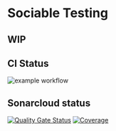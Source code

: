 # Sociable Testing

## WIP

## CI Status
![example workflow](https://github.com/wouter-bauweraerts/sociable-testing/actions/workflows/maven.yml/badge.svg)
## Sonarcloud status
[![Quality Gate Status](https://sonarcloud.io/api/project_badges/measure?project=wouter-bauweraerts_sociable-testing&metric=alert_status)](https://sonarcloud.io/summary/new_code?id=wouter-bauweraerts_sociable-testing)
[![Coverage](https://sonarcloud.io/api/project_badges/measure?project=wouter-bauweraerts_sociable-testing&metric=coverage)](https://sonarcloud.io/summary/new_code?id=wouter-bauweraerts_sociable-testing)